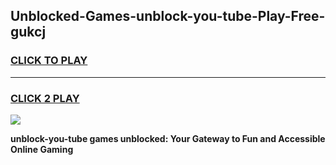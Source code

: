 
## Unblocked-Games-unblock-you-tube-Play-Free-gukcj
<h3>
<a href="https://premium76.site?title=unblock-you-tube&ref=21A">CLICK TO PLAY</a></h3>
<hr>

<h3>
<a href="https://premium76.site?title=unblock-you-tube&ref=21A">CLICK 2 PLAY</a>
  
</h3>

<a href="https://premium76.site?title=unblock-you-tube&ref=21A"><img src="https://clearcache.store/games.png"></a>


**unblock-you-tube games unblocked: Your Gateway to Fun and Accessible Online Gaming**
